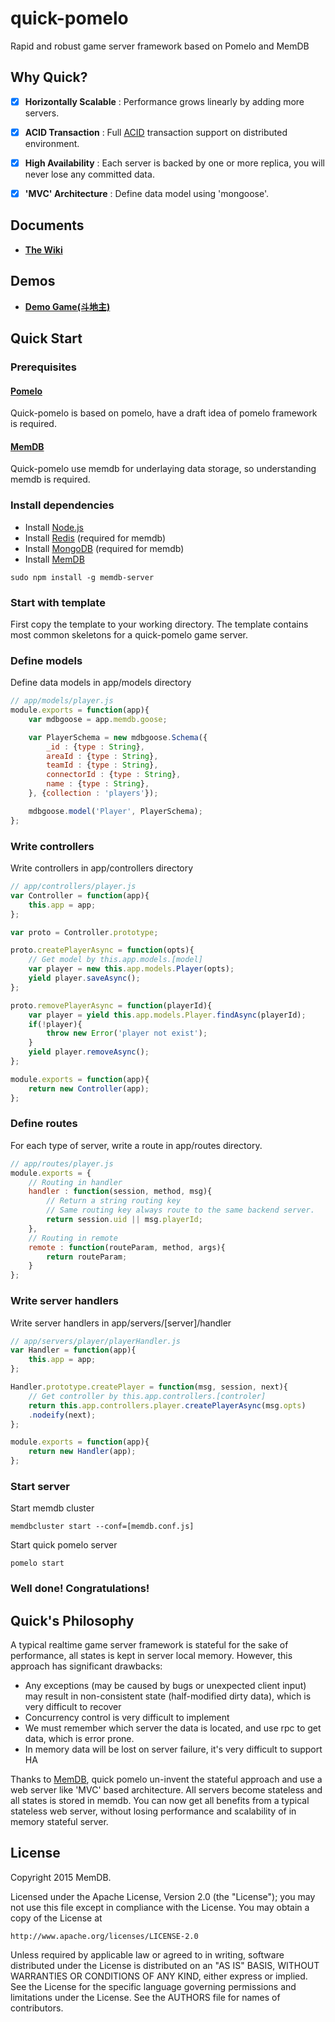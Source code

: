 # quick-pomelo
Rapid and robust game server framework based on Pomelo and MemDB

## Why Quick?

- [x] __Horizontally Scalable__ : Performance grows linearly by adding more servers.

- [x] __ACID Transaction__ : Full [ACID](https://en.wikipedia.org/wiki/ACID) transaction support on distributed environment.

- [x] __High Availability__ : Each server is backed by one or more replica, you will never lose any committed data.

- [x] __'MVC' Architecture__ : Define data model using 'mongoose'.

## Documents

* __[The Wiki](https://github.com/memdb/quick-pomelo/wiki)__

## Demos

* __[Demo Game(斗地主)](https://github.com/memdb/quick-pomelo-demo)__

## Quick Start

### Prerequisites

#### [Pomelo](https://github.com/NetEase/pomelo)

Quick-pomelo is based on pomelo, have a draft idea of pomelo framework is required.

#### [MemDB](https://github.com/memdb/memdb)

Quick-pomelo use memdb for underlaying data storage, so understanding memdb is required.

### Install dependencies

* Install [Node.js](https://nodejs.org/download)
* Install [Redis](http://redis.io/download) (required for memdb)
* Install [MongoDB](https://www.mongodb.org/downloads) (required for memdb)
* Install [MemDB](https://github.com/memdb/memdb)
```
sudo npm install -g memdb-server
```

### Start with template

First copy the template to your working directory. The template contains most common skeletons for a quick-pomelo game server.


### Define models

Define data models in app/models directory

```js
// app/models/player.js
module.exports = function(app){
    var mdbgoose = app.memdb.goose;

    var PlayerSchema = new mdbgoose.Schema({
        _id : {type : String},
        areaId : {type : String},
        teamId : {type : String},
        connectorId : {type : String},
        name : {type : String},
    }, {collection : 'players'});

    mdbgoose.model('Player', PlayerSchema);
};
```

### Write controllers 

Write controllers in app/controllers directory

```js
// app/controllers/player.js
var Controller = function(app){
    this.app = app;
};

var proto = Controller.prototype;

proto.createPlayerAsync = function(opts){
    // Get model by this.app.models.[model]
    var player = new this.app.models.Player(opts);
    yield player.saveAsync();
};

proto.removePlayerAsync = function(playerId){
    var player = yield this.app.models.Player.findAsync(playerId);
    if(!player){
        throw new Error('player not exist');
    }
    yield player.removeAsync();
};

module.exports = function(app){
    return new Controller(app);
};
```

### Define routes

For each type of server, write a route in app/routes directory.

```js
// app/routes/player.js
module.exports = {
    // Routing in handler
    handler : function(session, method, msg){
        // Return a string routing key
        // Same routing key always route to the same backend server.
        return session.uid || msg.playerId;
    },
    // Routing in remote
    remote : function(routeParam, method, args){
        return routeParam;
    }
};
```

### Write server handlers

Write server handlers in app/servers/[server]/handler

```js
// app/servers/player/playerHandler.js
var Handler = function(app){
    this.app = app;
};

Handler.prototype.createPlayer = function(msg, session, next){
    // Get controller by this.app.controllers.[controler]
    return this.app.controllers.player.createPlayerAsync(msg.opts)
    .nodeify(next); 
};

module.exports = function(app){
    return new Handler(app);
};
```

### Start server
Start memdb cluster
```
memdbcluster start --conf=[memdb.conf.js]
```
Start quick pomelo server
```
pomelo start
```

### Well done! Congratulations!


## Quick's Philosophy

A typical realtime game server framework is stateful for the sake of performance, all states is kept in server local memory. However, this approach has significant drawbacks:

- Any exceptions (may be caused by bugs or unexpected client input) may result in non-consistent state (half-modified dirty data), which is very difficult to recover
- Concurrency control is very difficult to implement
- We must remember which server the data is located, and use rpc to get data, which is error prone.
- In memory data will be lost on server failure, it's very difficult to support HA

Thanks to [MemDB](http://memdb.org), quick pomelo un-invent the stateful approach and use a web server like 'MVC' based architecture. All servers become stateless and all states is stored in memdb. You can now get all benefits from a typical stateless web server, without losing performance and scalability of in memory stateful server.


## License

Copyright 2015 MemDB.

Licensed under the Apache License, Version 2.0 (the "License");
you may not use this file except in compliance with the License.
You may obtain a copy of the License at

    http://www.apache.org/licenses/LICENSE-2.0

Unless required by applicable law or agreed to in writing, software
distributed under the License is distributed on an "AS IS" BASIS,
WITHOUT WARRANTIES OR CONDITIONS OF ANY KIND, either express or
implied. See the License for the specific language governing
permissions and limitations under the License. See the AUTHORS file
for names of contributors.
